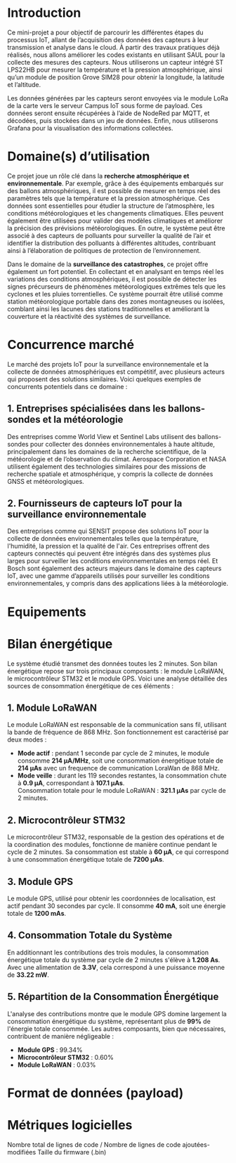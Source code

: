 # Introduction
Ce mini-projet a pour objectif de parcourir les différentes étapes du processus IoT, allant de l’acquisition des données des capteurs à leur transmission et analyse dans le cloud. À partir des travaux pratiques déjà réalisés, nous allons améliorer les codes existants en utilisant SAUL pour la collecte des mesures des capteurs. Nous utiliserons un capteur intégré ST LPS22HB pour mesurer la température et la pression atmosphérique, ainsi qu’un module de position Grove SIM28 pour obtenir la longitude, la latitude et l’altitude.

Les données générées par les capteurs seront envoyées via le module LoRa de la carte vers le serveur Campus IoT sous forme de payload. Ces données seront ensuite récupérées à l’aide de NodeRed par MQTT, et décodées, puis stockées dans un jeu de données. Enfin, nous utiliserons Grafana pour la visualisation des informations collectées.

# Domaine(s) d’utilisation
Ce projet joue un rôle clé dans la **recherche atmosphérique et environnementale**. Par exemple, grâce à des équipements embarqués sur des ballons atmosphériques, il est possible de mesurer en temps réel des paramètres tels que la température et la pression atmosphérique. Ces données sont essentielles pour étudier la structure de l’atmosphère, les conditions météorologiques et les changements climatiques. Elles peuvent également être utilisées pour valider des modèles climatiques et améliorer la précision des prévisions météorologiques. En outre, le système peut être associé à des capteurs de polluants pour surveiller la qualité de l’air et identifier la distribution des polluants à différentes altitudes, contribuant ainsi à l’élaboration de politiques de protection de l’environnement.

Dans le domaine de la **surveillance des catastrophes**, ce projet offre également un fort potentiel. En collectant et en analysant en temps réel les variations des conditions atmosphériques, il est possible de détecter les signes précurseurs de phénomènes météorologiques extrêmes tels que les cyclones et les pluies torrentielles. Ce système pourrait être utilisé comme station météorologique portable dans des zones montagneuses ou isolées, comblant ainsi les lacunes des stations traditionnelles et améliorant la couverture et la réactivité des systèmes de surveillance.

# Concurrence marché
Le marché des projets IoT pour la surveillance environnementale et la collecte de données atmosphériques est compétitif, avec plusieurs acteurs qui proposent des solutions similaires. Voici quelques exemples de concurrents potentiels dans ce domaine :

## 1. Entreprises spécialisées dans les ballons-sondes et la météorologie
Des entreprises comme World View et Sentinel Labs utilisent des ballons-sondes pour collecter des données environnementales à haute altitude, principalement dans les domaines de la recherche scientifique, de la météorologie et de l’observation du climat.
Aerospace Corporation et NASA utilisent également des technologies similaires pour des missions de recherche spatiale et atmosphérique, y compris la collecte de données GNSS et météorologiques.
## 2. Fournisseurs de capteurs IoT pour la surveillance environnementale
Des entreprises comme qui SENSIT propose des solutions IoT pour la collecte de données environnementales telles que la température, l'humidité, la pression et la qualité de l'air. Ces entreprises offrent des capteurs connectés qui peuvent être intégrés dans des systèmes plus larges pour surveiller les conditions environnementales en temps réel.
Et Bosch sont également des acteurs majeurs dans le domaine des capteurs IoT, avec une gamme d’appareils utilisés pour surveiller les conditions environnementales, y compris dans des applications liées à la météorologie.

# Equipements
# Bilan énergétique
Le système étudié transmet des données toutes les 2 minutes. Son bilan énergétique repose sur trois principaux composants : le module LoRaWAN, le microcontrôleur STM32 et le module GPS. Voici une analyse détaillée des sources de consommation énergétique de ces éléments :

## 1. Module LoRaWAN
Le module LoRaWAN est responsable de la communication sans fil, utilisant la bande de fréquence de 868 MHz. Son fonctionnement est caractérisé par deux modes :  
- **Mode actif** : pendant 1 seconde par cycle de 2 minutes, le module consomme **214 μA/MHz**, soit une consommation énergétique totale de **214 μAs** avec un frequence de communication LoraWan de 868 MHz.  
- **Mode veille** : durant les 119 secondes restantes, la consommation chute à **0.9 μA**, correspondant à **107.1 μAs**.  
Consommation totale pour le module LoRaWAN : **321.1 μAs** par cycle de 2 minutes.  

## 2. Microcontrôleur STM32
Le microcontrôleur STM32, responsable de la gestion des opérations et de la coordination des modules, fonctionne de manière continue pendant le cycle de 2 minutes. Sa consommation est stable à **60 μA**, ce qui correspond à une consommation énergétique totale de **7200 μAs**.  

## 3. Module GPS
Le module GPS, utilisé pour obtenir les coordonnées de localisation, est actif pendant 30 secondes par cycle. Il consomme **40 mA**, soit une énergie totale de **1200 mAs**.  

## 4. Consommation Totale du Système
En additionnant les contributions des trois modules, la consommation énergétique totale du système par cycle de 2 minutes s'élève à **1.208 As**. Avec une alimentation de **3.3V**, cela correspond à une puissance moyenne de **33.22 mW**.  

## 5. Répartition de la Consommation Énergétique
L'analyse des contributions montre que le module GPS domine largement la consommation énergétique du système, représentant plus de **99%** de l'énergie totale consommée. Les autres composants, bien que nécessaires, contribuent de manière négligeable :  
- **Module GPS** : 99.34%  
- **Microcontrôleur STM32** : 0.60%  
- **Module LoRaWAN** : 0.03%  

# Format de données (payload)
# Métriques logicielles
Nombre total de lignes de code / Nombre de lignes de code ajoutées-modifiées
Taille du firmware (.bin)

